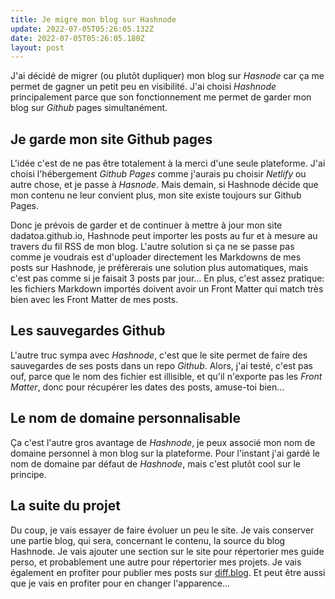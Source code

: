 ```yaml
---
title: Je migre mon blog sur Hashnode
update: 2022-07-05T05:26:05.132Z
date: 2022-07-05T05:26:05.180Z
layout: post
---
```

J'ai décidé de migrer (ou plutôt dupliquer) mon blog sur *Hasnode* car ça me permet de gagner un petit peu en visibilité. J'ai choisi *Hashnode* principalement parce que son fonctionnement me permet de garder mon blog sur *Github* pages simultanément.

## Je garde mon site Github pages

L'idée c'est de ne pas être totalement à la merci d'une seule plateforme. J'ai choisi l'hébergement *Github Pages* comme j'aurais pu choisir *Netlify* ou autre chose, et je passe à *Hasnode*. Mais demain, si Hashnode décide que mon contenu ne leur convient plus, mon site existe toujours sur Github Pages. 

Donc je prévois de garder et de continuer à mettre à jour mon site dadatoa.github.io, Hashnode peut importer les posts au fur et à mesure au travers du fil RSS de mon blog. L'autre solution si ça ne se passe pas comme je voudrais est d'uploader directement les Markdowns de mes posts sur Hashnode, je préfèrerais une solution plus automatiques, mais c'est pas comme si je faisait 3 posts par jour... En plus, c'est assez pratique: les fichiers Markdown importés doivent avoir un Front Matter qui match très bien avec les Front Matter de mes posts.

## Les sauvegardes Github

L'autre truc sympa avec *Hashnode*, c'est que le site permet de faire des sauvegardes de ses posts dans un repo *Github*. Alors, j'ai testé, c'est pas ouf, parce que le nom des fichier est illisible, et qu'il n'exporte pas les *Front Matter*, donc pour récupérer les dates des posts, amuse-toi bien...

## Le nom de domaine personnalisable

Ça c'est l'autre gros avantage de *Hashnode*, je peux associé mon nom de domaine personnel à mon blog sur la plateforme. Pour l'instant j'ai gardé le nom de domaine par défaut de *Hashnode*, mais c'est plutôt cool sur le principe.

## La suite du projet

Du coup, je vais essayer de faire évoluer un peu le site. Je vais conserver une partie blog, qui sera, concernant le contenu, la source du blog Hashnode. Je vais ajouter une section sur le site pour répertorier mes guide perso, et probablement une autre pour répertorier mes projets. Je vais également en profiter pour publier mes posts sur [diff.blog](https://diff.blog). Et peut être aussi que je vais en profiter pour en changer l'apparence...